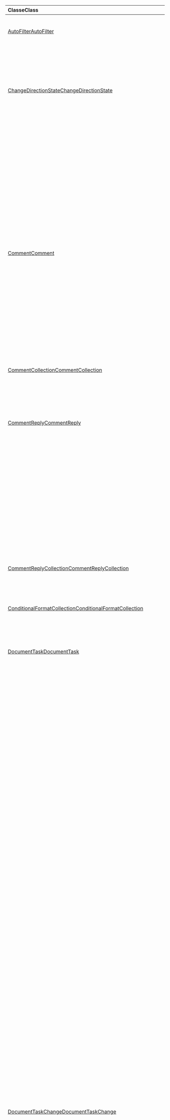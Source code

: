 | <span data-ttu-id="43236-101">Classe</span><span class="sxs-lookup"><span data-stu-id="43236-101">Class</span></span> | <span data-ttu-id="43236-102">Campos</span><span class="sxs-lookup"><span data-stu-id="43236-102">Fields</span></span> | <span data-ttu-id="43236-103">Descrição</span><span class="sxs-lookup"><span data-stu-id="43236-103">Description</span></span> |
|:---|:---|:---|
|[<span data-ttu-id="43236-104">AutoFilter</span><span class="sxs-lookup"><span data-stu-id="43236-104">AutoFilter</span></span>](/javascript/api/excel/excel.autofilter)|[<span data-ttu-id="43236-105">clearColumnCriteria(columnIndex: number)</span><span class="sxs-lookup"><span data-stu-id="43236-105">clearColumnCriteria(columnIndex: number)</span></span>](/javascript/api/excel/excel.autofilter#clearcolumncriteria-columnindex-)|<span data-ttu-id="43236-106">Limpa os critérios de filtro do AutoFiltro.</span><span class="sxs-lookup"><span data-stu-id="43236-106">Clears the filter criteria of the AutoFilter.</span></span>|
|[<span data-ttu-id="43236-107">ChangeDirectionState</span><span class="sxs-lookup"><span data-stu-id="43236-107">ChangeDirectionState</span></span>](/javascript/api/excel/excel.changedirectionstate)|[<span data-ttu-id="43236-108">deleteShiftDirection</span><span class="sxs-lookup"><span data-stu-id="43236-108">deleteShiftDirection</span></span>](/javascript/api/excel/excel.changedirectionstate#deleteshiftdirection)|<span data-ttu-id="43236-109">Representa a direção (como para cima ou para a esquerda) que as células restantes serão deslocadas quando uma célula ou células são excluídas.</span><span class="sxs-lookup"><span data-stu-id="43236-109">Represents the direction (such as up or to the left) that the remaining cells will shift when a cell or cells are deleted.</span></span>|
||[<span data-ttu-id="43236-110">insertShiftDirection</span><span class="sxs-lookup"><span data-stu-id="43236-110">insertShiftDirection</span></span>](/javascript/api/excel/excel.changedirectionstate#insertshiftdirection)|<span data-ttu-id="43236-111">Representa a direção (como para baixo ou para a direita) que as células existentes mudarão quando uma nova célula ou células são inseridas.</span><span class="sxs-lookup"><span data-stu-id="43236-111">Represents the direction (such as down or to the right) that the existing cells will shift when a new cell or cells are inserted.</span></span>|
|[<span data-ttu-id="43236-112">Comment</span><span class="sxs-lookup"><span data-stu-id="43236-112">Comment</span></span>](/javascript/api/excel/excel.comment)|[<span data-ttu-id="43236-113">assignTask(assignee: Identity)</span><span class="sxs-lookup"><span data-stu-id="43236-113">assignTask(assignee: Identity)</span></span>](/javascript/api/excel/excel.comment#assigntask-assignee-)|<span data-ttu-id="43236-114">Atribui a tarefa anexada ao comentário ao usuário dado como um destinatário.</span><span class="sxs-lookup"><span data-stu-id="43236-114">Assigns the task attached to the comment to the given user as an assignee.</span></span>|
||[<span data-ttu-id="43236-115">getTask()</span><span class="sxs-lookup"><span data-stu-id="43236-115">getTask()</span></span>](/javascript/api/excel/excel.comment#gettask--)|<span data-ttu-id="43236-116">Obtém a tarefa associada a este comentário.</span><span class="sxs-lookup"><span data-stu-id="43236-116">Gets the task associated with this comment.</span></span>|
||[<span data-ttu-id="43236-117">getTaskOrNullObject()</span><span class="sxs-lookup"><span data-stu-id="43236-117">getTaskOrNullObject()</span></span>](/javascript/api/excel/excel.comment#gettaskornullobject--)|<span data-ttu-id="43236-118">Obtém a tarefa associada a este comentário.</span><span class="sxs-lookup"><span data-stu-id="43236-118">Gets the task associated with this comment.</span></span>|
|[<span data-ttu-id="43236-119">CommentCollection</span><span class="sxs-lookup"><span data-stu-id="43236-119">CommentCollection</span></span>](/javascript/api/excel/excel.commentcollection)|[<span data-ttu-id="43236-120">getItemOrNullObject(commentId: string)</span><span class="sxs-lookup"><span data-stu-id="43236-120">getItemOrNullObject(commentId: string)</span></span>](/javascript/api/excel/excel.commentcollection#getitemornullobject-commentid-)|<span data-ttu-id="43236-121">Obtém um comentário da coleção com base em seu ID.</span><span class="sxs-lookup"><span data-stu-id="43236-121">Gets a comment from the collection based on its ID.</span></span>|
|[<span data-ttu-id="43236-122">CommentReply</span><span class="sxs-lookup"><span data-stu-id="43236-122">CommentReply</span></span>](/javascript/api/excel/excel.commentreply)|[<span data-ttu-id="43236-123">assignTask(assignee: Identity)</span><span class="sxs-lookup"><span data-stu-id="43236-123">assignTask(assignee: Identity)</span></span>](/javascript/api/excel/excel.commentreply#assigntask-assignee-)|<span data-ttu-id="43236-124">Atribui a tarefa anexada ao comentário ao usuário determinado como o único destinatário.</span><span class="sxs-lookup"><span data-stu-id="43236-124">Assigns the task attached to the comment to the given user as the sole assignee.</span></span>|
||[<span data-ttu-id="43236-125">getTask()</span><span class="sxs-lookup"><span data-stu-id="43236-125">getTask()</span></span>](/javascript/api/excel/excel.commentreply#gettask--)|<span data-ttu-id="43236-126">Obtém a tarefa associada ao thread desta resposta de comentário.</span><span class="sxs-lookup"><span data-stu-id="43236-126">Gets the task associated with this comment reply's thread.</span></span>|
||[<span data-ttu-id="43236-127">getTaskOrNullObject()</span><span class="sxs-lookup"><span data-stu-id="43236-127">getTaskOrNullObject()</span></span>](/javascript/api/excel/excel.commentreply#gettaskornullobject--)|<span data-ttu-id="43236-128">Obtém a tarefa associada ao thread desta resposta de comentário.</span><span class="sxs-lookup"><span data-stu-id="43236-128">Gets the task associated with this comment reply's thread.</span></span>|
|[<span data-ttu-id="43236-129">CommentReplyCollection</span><span class="sxs-lookup"><span data-stu-id="43236-129">CommentReplyCollection</span></span>](/javascript/api/excel/excel.commentreplycollection)|[<span data-ttu-id="43236-130">getItemOrNullObject(commentReplyId: string)</span><span class="sxs-lookup"><span data-stu-id="43236-130">getItemOrNullObject(commentReplyId: string)</span></span>](/javascript/api/excel/excel.commentreplycollection#getitemornullobject-commentreplyid-)|<span data-ttu-id="43236-131">Retorna uma resposta de comentário identificada pela respectiva ID.</span><span class="sxs-lookup"><span data-stu-id="43236-131">Returns a comment reply identified by its ID.</span></span>|
|[<span data-ttu-id="43236-132">ConditionalFormatCollection</span><span class="sxs-lookup"><span data-stu-id="43236-132">ConditionalFormatCollection</span></span>](/javascript/api/excel/excel.conditionalformatcollection)|[<span data-ttu-id="43236-133">getItemOrNullObject(id: string)</span><span class="sxs-lookup"><span data-stu-id="43236-133">getItemOrNullObject(id: string)</span></span>](/javascript/api/excel/excel.conditionalformatcollection#getitemornullobject-id-)|<span data-ttu-id="43236-134">Retorna um formato condicional identificado por sua ID.</span><span class="sxs-lookup"><span data-stu-id="43236-134">Returns a conditional format identified by its ID.</span></span>|
|[<span data-ttu-id="43236-135">DocumentTask</span><span class="sxs-lookup"><span data-stu-id="43236-135">DocumentTask</span></span>](/javascript/api/excel/excel.documenttask)|[<span data-ttu-id="43236-136">percentComplete</span><span class="sxs-lookup"><span data-stu-id="43236-136">percentComplete</span></span>](/javascript/api/excel/excel.documenttask#percentcomplete)|<span data-ttu-id="43236-137">Especifica a porcentagem de conclusão da tarefa.</span><span class="sxs-lookup"><span data-stu-id="43236-137">Specifies the completion percentage of the task.</span></span>|
||[<span data-ttu-id="43236-138">priority</span><span class="sxs-lookup"><span data-stu-id="43236-138">priority</span></span>](/javascript/api/excel/excel.documenttask#priority)|<span data-ttu-id="43236-139">Especifica a prioridade da tarefa.</span><span class="sxs-lookup"><span data-stu-id="43236-139">Specifies the priority of the task.</span></span>|
||[<span data-ttu-id="43236-140">assignees</span><span class="sxs-lookup"><span data-stu-id="43236-140">assignees</span></span>](/javascript/api/excel/excel.documenttask#assignees)|<span data-ttu-id="43236-141">Retorna uma coleção de atribuídos da tarefa.</span><span class="sxs-lookup"><span data-stu-id="43236-141">Returns a collection of assignees of the task.</span></span>|
||[<span data-ttu-id="43236-142">changes</span><span class="sxs-lookup"><span data-stu-id="43236-142">changes</span></span>](/javascript/api/excel/excel.documenttask#changes)|<span data-ttu-id="43236-143">Obtém os registros de alteração da tarefa.</span><span class="sxs-lookup"><span data-stu-id="43236-143">Gets the change records of the task.</span></span>|
||[<span data-ttu-id="43236-144">comment</span><span class="sxs-lookup"><span data-stu-id="43236-144">comment</span></span>](/javascript/api/excel/excel.documenttask#comment)|<span data-ttu-id="43236-145">Obtém o comentário associado à tarefa.</span><span class="sxs-lookup"><span data-stu-id="43236-145">Gets the comment associated with the task.</span></span>|
||[<span data-ttu-id="43236-146">completedBy</span><span class="sxs-lookup"><span data-stu-id="43236-146">completedBy</span></span>](/javascript/api/excel/excel.documenttask#completedby)|<span data-ttu-id="43236-147">Obtém o usuário mais recente para ter concluído a tarefa.</span><span class="sxs-lookup"><span data-stu-id="43236-147">Gets the most recent user to have completed the task.</span></span>|
||[<span data-ttu-id="43236-148">completedDateTime</span><span class="sxs-lookup"><span data-stu-id="43236-148">completedDateTime</span></span>](/javascript/api/excel/excel.documenttask#completeddatetime)|<span data-ttu-id="43236-149">Obtém a data e a hora em que a tarefa foi concluída.</span><span class="sxs-lookup"><span data-stu-id="43236-149">Gets the date and time that the task was completed.</span></span>|
||[<span data-ttu-id="43236-150">createdBy</span><span class="sxs-lookup"><span data-stu-id="43236-150">createdBy</span></span>](/javascript/api/excel/excel.documenttask#createdby)|<span data-ttu-id="43236-151">Obtém o usuário que criou a tarefa.</span><span class="sxs-lookup"><span data-stu-id="43236-151">Gets the user who created the task.</span></span>|
||[<span data-ttu-id="43236-152">createdDateTime</span><span class="sxs-lookup"><span data-stu-id="43236-152">createdDateTime</span></span>](/javascript/api/excel/excel.documenttask#createddatetime)|<span data-ttu-id="43236-153">Obtém a data e a hora em que a tarefa foi criada.</span><span class="sxs-lookup"><span data-stu-id="43236-153">Gets the date and time that the task was created.</span></span>|
||[<span data-ttu-id="43236-154">id</span><span class="sxs-lookup"><span data-stu-id="43236-154">id</span></span>](/javascript/api/excel/excel.documenttask#id)|<span data-ttu-id="43236-155">Obtém a ID da tarefa.</span><span class="sxs-lookup"><span data-stu-id="43236-155">Gets the ID of the task.</span></span>|
||[<span data-ttu-id="43236-156">setStartAndDueDateTime(startDateTime: Date, dueDateTime: Date)</span><span class="sxs-lookup"><span data-stu-id="43236-156">setStartAndDueDateTime(startDateTime: Date, dueDateTime: Date)</span></span>](/javascript/api/excel/excel.documenttask#setstartandduedatetime-startdatetime--duedatetime-)|<span data-ttu-id="43236-157">Altera o início e as datas de vencimento da tarefa.</span><span class="sxs-lookup"><span data-stu-id="43236-157">Changes the start and the due dates of the task.</span></span>|
||[<span data-ttu-id="43236-158">startAndDueDateTime</span><span class="sxs-lookup"><span data-stu-id="43236-158">startAndDueDateTime</span></span>](/javascript/api/excel/excel.documenttask#startandduedatetime)|<span data-ttu-id="43236-159">Obtém ou define a data e a hora em que a tarefa deve começar e deve ser final.</span><span class="sxs-lookup"><span data-stu-id="43236-159">Gets or sets the date and time the task should start and is due.</span></span>|
||[<span data-ttu-id="43236-160">title</span><span class="sxs-lookup"><span data-stu-id="43236-160">title</span></span>](/javascript/api/excel/excel.documenttask#title)|<span data-ttu-id="43236-161">Especifica o título da tarefa.</span><span class="sxs-lookup"><span data-stu-id="43236-161">Specifies title of the task.</span></span>|
|[<span data-ttu-id="43236-162">DocumentTaskChange</span><span class="sxs-lookup"><span data-stu-id="43236-162">DocumentTaskChange</span></span>](/javascript/api/excel/excel.documenttaskchange)|[<span data-ttu-id="43236-163">assignee</span><span class="sxs-lookup"><span data-stu-id="43236-163">assignee</span></span>](/javascript/api/excel/excel.documenttaskchange#assignee)|<span data-ttu-id="43236-164">Representa o usuário atribuído à tarefa para um tipo de registro de alteração ou o usuário não atribuído da tarefa para um tipo `assign` `unassign` de registro de alteração.</span><span class="sxs-lookup"><span data-stu-id="43236-164">Represents the user assigned to the task for an `assign` change record type, or the user unassigned from the task for an `unassign` change record type.</span></span>|
||[<span data-ttu-id="43236-165">changedBy</span><span class="sxs-lookup"><span data-stu-id="43236-165">changedBy</span></span>](/javascript/api/excel/excel.documenttaskchange#changedby)|<span data-ttu-id="43236-166">Representa o usuário que criou ou alterou a tarefa.</span><span class="sxs-lookup"><span data-stu-id="43236-166">Represents the user who created or changed the task.</span></span>|
||[<span data-ttu-id="43236-167">commentId</span><span class="sxs-lookup"><span data-stu-id="43236-167">commentId</span></span>](/javascript/api/excel/excel.documenttaskchange#commentid)|<span data-ttu-id="43236-168">Representa a ID do `Comment` ou ao qual a alteração da tarefa está `CommentReply` ancorada.</span><span class="sxs-lookup"><span data-stu-id="43236-168">Represents the ID of the `Comment` or `CommentReply` to which the task change is anchored.</span></span>|
||[<span data-ttu-id="43236-169">createdDateTime</span><span class="sxs-lookup"><span data-stu-id="43236-169">createdDateTime</span></span>](/javascript/api/excel/excel.documenttaskchange#createddatetime)|<span data-ttu-id="43236-170">Representa a data e a hora de criação do registro de alteração de tarefa.</span><span class="sxs-lookup"><span data-stu-id="43236-170">Represents the creation date and time of the task change record.</span></span>|
||[<span data-ttu-id="43236-171">dueDateTime</span><span class="sxs-lookup"><span data-stu-id="43236-171">dueDateTime</span></span>](/javascript/api/excel/excel.documenttaskchange#duedatetime)|<span data-ttu-id="43236-172">Representa a data e a hora de vencimento da tarefa, no fuso horário UTC.</span><span class="sxs-lookup"><span data-stu-id="43236-172">Represents the task's due date and time, in UTC time zone.</span></span>|
||[<span data-ttu-id="43236-173">id</span><span class="sxs-lookup"><span data-stu-id="43236-173">id</span></span>](/javascript/api/excel/excel.documenttaskchange#id)|<span data-ttu-id="43236-174">ID do registro de alteração de tarefa.</span><span class="sxs-lookup"><span data-stu-id="43236-174">ID for the task change record.</span></span>|
||[<span data-ttu-id="43236-175">percentComplete</span><span class="sxs-lookup"><span data-stu-id="43236-175">percentComplete</span></span>](/javascript/api/excel/excel.documenttaskchange#percentcomplete)|<span data-ttu-id="43236-176">Representa a porcentagem de conclusão da tarefa.</span><span class="sxs-lookup"><span data-stu-id="43236-176">Represents the task's completion percentage.</span></span>|
||[<span data-ttu-id="43236-177">priority</span><span class="sxs-lookup"><span data-stu-id="43236-177">priority</span></span>](/javascript/api/excel/excel.documenttaskchange#priority)|<span data-ttu-id="43236-178">Representa a prioridade da tarefa.</span><span class="sxs-lookup"><span data-stu-id="43236-178">Represents the task's priority.</span></span>|
||[<span data-ttu-id="43236-179">startDateTime</span><span class="sxs-lookup"><span data-stu-id="43236-179">startDateTime</span></span>](/javascript/api/excel/excel.documenttaskchange#startdatetime)|<span data-ttu-id="43236-180">Representa a data e a hora de início da tarefa, no fuso horário UTC.</span><span class="sxs-lookup"><span data-stu-id="43236-180">Represents the task's start date and time, in UTC time zone.</span></span>|
||[<span data-ttu-id="43236-181">title</span><span class="sxs-lookup"><span data-stu-id="43236-181">title</span></span>](/javascript/api/excel/excel.documenttaskchange#title)|<span data-ttu-id="43236-182">Representa o título da tarefa.</span><span class="sxs-lookup"><span data-stu-id="43236-182">Represents the task's title.</span></span>|
||[<span data-ttu-id="43236-183">type</span><span class="sxs-lookup"><span data-stu-id="43236-183">type</span></span>](/javascript/api/excel/excel.documenttaskchange#type)|<span data-ttu-id="43236-184">Representa o tipo de ação do registro de alteração de tarefa.</span><span class="sxs-lookup"><span data-stu-id="43236-184">Represents the action type of the task change record.</span></span>|
||[<span data-ttu-id="43236-185">undoHistoryId</span><span class="sxs-lookup"><span data-stu-id="43236-185">undoHistoryId</span></span>](/javascript/api/excel/excel.documenttaskchange#undohistoryid)|<span data-ttu-id="43236-186">Representa a `DocumentTaskChange.id` propriedade que foi desfeita para o tipo `undo` de registro de alteração.</span><span class="sxs-lookup"><span data-stu-id="43236-186">Represents the `DocumentTaskChange.id` property that was undone for the `undo` change record type.</span></span>|
|[<span data-ttu-id="43236-187">DocumentTaskChangeCollection</span><span class="sxs-lookup"><span data-stu-id="43236-187">DocumentTaskChangeCollection</span></span>](/javascript/api/excel/excel.documenttaskchangecollection)|[<span data-ttu-id="43236-188">getCount()</span><span class="sxs-lookup"><span data-stu-id="43236-188">getCount()</span></span>](/javascript/api/excel/excel.documenttaskchangecollection#getcount--)|<span data-ttu-id="43236-189">Obtém o número de registros de alteração na coleção da tarefa.</span><span class="sxs-lookup"><span data-stu-id="43236-189">Gets the number of change records in the collection for the task.</span></span>|
||[<span data-ttu-id="43236-190">getItemAt(index: number)</span><span class="sxs-lookup"><span data-stu-id="43236-190">getItemAt(index: number)</span></span>](/javascript/api/excel/excel.documenttaskchangecollection#getitemat-index-)|<span data-ttu-id="43236-191">Obtém um registro de alteração de tarefa usando seu índice na coleção.</span><span class="sxs-lookup"><span data-stu-id="43236-191">Gets a task change record by using its index in the collection.</span></span>|
||[<span data-ttu-id="43236-192">items</span><span class="sxs-lookup"><span data-stu-id="43236-192">items</span></span>](/javascript/api/excel/excel.documenttaskchangecollection#items)|<span data-ttu-id="43236-193">Obtém os itens filhos carregados nesta coleção.</span><span class="sxs-lookup"><span data-stu-id="43236-193">Gets the loaded child items in this collection.</span></span>|
|[<span data-ttu-id="43236-194">DocumentTaskCollection</span><span class="sxs-lookup"><span data-stu-id="43236-194">DocumentTaskCollection</span></span>](/javascript/api/excel/excel.documenttaskcollection)|[<span data-ttu-id="43236-195">getCount()</span><span class="sxs-lookup"><span data-stu-id="43236-195">getCount()</span></span>](/javascript/api/excel/excel.documenttaskcollection#getcount--)|<span data-ttu-id="43236-196">Obtém o número de tarefas na coleção.</span><span class="sxs-lookup"><span data-stu-id="43236-196">Gets the number of tasks in the collection.</span></span>|
||[<span data-ttu-id="43236-197">getItem(key: string)</span><span class="sxs-lookup"><span data-stu-id="43236-197">getItem(key: string)</span></span>](/javascript/api/excel/excel.documenttaskcollection#getitem-key-)|<span data-ttu-id="43236-198">Obtém uma tarefa usando sua ID.</span><span class="sxs-lookup"><span data-stu-id="43236-198">Gets a task using its ID.</span></span>|
||[<span data-ttu-id="43236-199">getItemAt(index: number)</span><span class="sxs-lookup"><span data-stu-id="43236-199">getItemAt(index: number)</span></span>](/javascript/api/excel/excel.documenttaskcollection#getitemat-index-)|<span data-ttu-id="43236-200">Obtém uma tarefa pelo índice na coleção.</span><span class="sxs-lookup"><span data-stu-id="43236-200">Gets a task by its index in the collection.</span></span>|
||[<span data-ttu-id="43236-201">getItemOrNullObject(key: string)</span><span class="sxs-lookup"><span data-stu-id="43236-201">getItemOrNullObject(key: string)</span></span>](/javascript/api/excel/excel.documenttaskcollection#getitemornullobject-key-)|<span data-ttu-id="43236-202">Obtém uma tarefa usando sua ID.</span><span class="sxs-lookup"><span data-stu-id="43236-202">Gets a task using its ID.</span></span>|
||[<span data-ttu-id="43236-203">items</span><span class="sxs-lookup"><span data-stu-id="43236-203">items</span></span>](/javascript/api/excel/excel.documenttaskcollection#items)|<span data-ttu-id="43236-204">Obtém os itens filhos carregados nesta coleção.</span><span class="sxs-lookup"><span data-stu-id="43236-204">Gets the loaded child items in this collection.</span></span>|
|[<span data-ttu-id="43236-205">DocumentTaskSchedule</span><span class="sxs-lookup"><span data-stu-id="43236-205">DocumentTaskSchedule</span></span>](/javascript/api/excel/excel.documenttaskschedule)|[<span data-ttu-id="43236-206">dueDateTime</span><span class="sxs-lookup"><span data-stu-id="43236-206">dueDateTime</span></span>](/javascript/api/excel/excel.documenttaskschedule#duedatetime)|<span data-ttu-id="43236-207">Obtém a data e a hora de vencimento da tarefa.</span><span class="sxs-lookup"><span data-stu-id="43236-207">Gets the date and time that the task is due.</span></span>|
||[<span data-ttu-id="43236-208">startDateTime</span><span class="sxs-lookup"><span data-stu-id="43236-208">startDateTime</span></span>](/javascript/api/excel/excel.documenttaskschedule#startdatetime)|<span data-ttu-id="43236-209">Obtém a data e a hora em que a tarefa deve começar.</span><span class="sxs-lookup"><span data-stu-id="43236-209">Gets the date and time that the task should start.</span></span>|
|[<span data-ttu-id="43236-210">GroupShapeCollection</span><span class="sxs-lookup"><span data-stu-id="43236-210">GroupShapeCollection</span></span>](/javascript/api/excel/excel.groupshapecollection)|[<span data-ttu-id="43236-211">getItemOrNullObject(key: string)</span><span class="sxs-lookup"><span data-stu-id="43236-211">getItemOrNullObject(key: string)</span></span>](/javascript/api/excel/excel.groupshapecollection#getitemornullobject-key-)|<span data-ttu-id="43236-212">Obtém uma forma usando seu nome ou ID.</span><span class="sxs-lookup"><span data-stu-id="43236-212">Gets a shape using its name or ID.</span></span>|
|[<span data-ttu-id="43236-213">Identidade</span><span class="sxs-lookup"><span data-stu-id="43236-213">Identity</span></span>](/javascript/api/excel/excel.identity)|[<span data-ttu-id="43236-214">displayName</span><span class="sxs-lookup"><span data-stu-id="43236-214">displayName</span></span>](/javascript/api/excel/excel.identity#displayname)|<span data-ttu-id="43236-215">Representa o nome para exibição do usuário.</span><span class="sxs-lookup"><span data-stu-id="43236-215">Represents the user's display name.</span></span>|
||[<span data-ttu-id="43236-216">email</span><span class="sxs-lookup"><span data-stu-id="43236-216">email</span></span>](/javascript/api/excel/excel.identity#email)|<span data-ttu-id="43236-217">Representa o endereço de email do usuário.</span><span class="sxs-lookup"><span data-stu-id="43236-217">Represents the user's email address.</span></span>|
||[<span data-ttu-id="43236-218">id</span><span class="sxs-lookup"><span data-stu-id="43236-218">id</span></span>](/javascript/api/excel/excel.identity#id)|<span data-ttu-id="43236-219">Representa a ID exclusiva do usuário.</span><span class="sxs-lookup"><span data-stu-id="43236-219">Represents the user's unique ID.</span></span>|
|[<span data-ttu-id="43236-220">IdentityCollection</span><span class="sxs-lookup"><span data-stu-id="43236-220">IdentityCollection</span></span>](/javascript/api/excel/excel.identitycollection)|[<span data-ttu-id="43236-221">add(assignee: Identity)</span><span class="sxs-lookup"><span data-stu-id="43236-221">add(assignee: Identity)</span></span>](/javascript/api/excel/excel.identitycollection#add-assignee-)|<span data-ttu-id="43236-222">Adiciona uma identidade de usuário à coleção.</span><span class="sxs-lookup"><span data-stu-id="43236-222">Adds a user identity to the collection.</span></span>|
||[<span data-ttu-id="43236-223">clear()</span><span class="sxs-lookup"><span data-stu-id="43236-223">clear()</span></span>](/javascript/api/excel/excel.identitycollection#clear--)|<span data-ttu-id="43236-224">Remove todas as identidades de usuário da coleção.</span><span class="sxs-lookup"><span data-stu-id="43236-224">Removes all user identities from the collection.</span></span>|
||[<span data-ttu-id="43236-225">getCount()</span><span class="sxs-lookup"><span data-stu-id="43236-225">getCount()</span></span>](/javascript/api/excel/excel.identitycollection#getcount--)|<span data-ttu-id="43236-226">Obtém o número de itens na coleção.</span><span class="sxs-lookup"><span data-stu-id="43236-226">Gets the number of items in the collection.</span></span>|
||[<span data-ttu-id="43236-227">getItemAt(index: number)</span><span class="sxs-lookup"><span data-stu-id="43236-227">getItemAt(index: number)</span></span>](/javascript/api/excel/excel.identitycollection#getitemat-index-)|<span data-ttu-id="43236-228">Obtém uma identidade de usuário de documento usando seu índice na coleção.</span><span class="sxs-lookup"><span data-stu-id="43236-228">Gets a document user identity by using its index in the collection.</span></span>|
||[<span data-ttu-id="43236-229">items</span><span class="sxs-lookup"><span data-stu-id="43236-229">items</span></span>](/javascript/api/excel/excel.identitycollection#items)|<span data-ttu-id="43236-230">Obtém os itens filhos carregados nesta coleção.</span><span class="sxs-lookup"><span data-stu-id="43236-230">Gets the loaded child items in this collection.</span></span>|
||[<span data-ttu-id="43236-231">remove(assignee: Identity)</span><span class="sxs-lookup"><span data-stu-id="43236-231">remove(assignee: Identity)</span></span>](/javascript/api/excel/excel.identitycollection#remove-assignee-)|<span data-ttu-id="43236-232">Remove uma identidade de usuário da coleção.</span><span class="sxs-lookup"><span data-stu-id="43236-232">Removes a user identity from the collection.</span></span>|
|[<span data-ttu-id="43236-233">IdentityEntity</span><span class="sxs-lookup"><span data-stu-id="43236-233">IdentityEntity</span></span>](/javascript/api/excel/excel.identityentity)|[<span data-ttu-id="43236-234">displayName</span><span class="sxs-lookup"><span data-stu-id="43236-234">displayName</span></span>](/javascript/api/excel/excel.identityentity#displayname)|<span data-ttu-id="43236-235">Representa o nome para exibição do usuário.</span><span class="sxs-lookup"><span data-stu-id="43236-235">Represents the user's display name.</span></span>|
||[<span data-ttu-id="43236-236">email</span><span class="sxs-lookup"><span data-stu-id="43236-236">email</span></span>](/javascript/api/excel/excel.identityentity#email)|<span data-ttu-id="43236-237">Representa o endereço de email do usuário.</span><span class="sxs-lookup"><span data-stu-id="43236-237">Represents the user's email address.</span></span>|
||[<span data-ttu-id="43236-238">id</span><span class="sxs-lookup"><span data-stu-id="43236-238">id</span></span>](/javascript/api/excel/excel.identityentity#id)|<span data-ttu-id="43236-239">Representa a ID exclusiva do usuário.</span><span class="sxs-lookup"><span data-stu-id="43236-239">Represents the user's unique ID.</span></span>|
|[<span data-ttu-id="43236-240">LinkedDataType</span><span class="sxs-lookup"><span data-stu-id="43236-240">LinkedDataType</span></span>](/javascript/api/excel/excel.linkeddatatype)|[<span data-ttu-id="43236-241">dataProvider</span><span class="sxs-lookup"><span data-stu-id="43236-241">dataProvider</span></span>](/javascript/api/excel/excel.linkeddatatype#dataprovider)|<span data-ttu-id="43236-242">O nome do provedor de dados do tipo de dados vinculado.</span><span class="sxs-lookup"><span data-stu-id="43236-242">The name of the data provider for the linked data type.</span></span>|
||[<span data-ttu-id="43236-243">lastRefreshed</span><span class="sxs-lookup"><span data-stu-id="43236-243">lastRefreshed</span></span>](/javascript/api/excel/excel.linkeddatatype#lastrefreshed)|<span data-ttu-id="43236-244">A data e a hora do fuso horário local desde que a lista de trabalho foi aberta quando o tipo de dados vinculado foi atualizado pela última vez.</span><span class="sxs-lookup"><span data-stu-id="43236-244">The local time-zone date and time since the workbook was opened when the linked data type was last refreshed.</span></span>|
||[<span data-ttu-id="43236-245">name</span><span class="sxs-lookup"><span data-stu-id="43236-245">name</span></span>](/javascript/api/excel/excel.linkeddatatype#name)|<span data-ttu-id="43236-246">O nome do tipo de dados vinculado.</span><span class="sxs-lookup"><span data-stu-id="43236-246">The name of the linked data type.</span></span>|
||[<span data-ttu-id="43236-247">periodicRefreshInterval</span><span class="sxs-lookup"><span data-stu-id="43236-247">periodicRefreshInterval</span></span>](/javascript/api/excel/excel.linkeddatatype#periodicrefreshinterval)|<span data-ttu-id="43236-248">A frequência, em segundos, na qual o tipo de dados vinculado é atualizado se `refreshMode` estiver definido como "Periódico".</span><span class="sxs-lookup"><span data-stu-id="43236-248">The frequency, in seconds, at which the linked data type is refreshed if `refreshMode` is set to "Periodic".</span></span>|
||[<span data-ttu-id="43236-249">refreshMode</span><span class="sxs-lookup"><span data-stu-id="43236-249">refreshMode</span></span>](/javascript/api/excel/excel.linkeddatatype#refreshmode)|<span data-ttu-id="43236-250">O mecanismo pelo qual os dados do tipo de dados vinculados são recuperados.</span><span class="sxs-lookup"><span data-stu-id="43236-250">The mechanism by which the data for the linked data type is retrieved.</span></span>|
||[<span data-ttu-id="43236-251">serviceId</span><span class="sxs-lookup"><span data-stu-id="43236-251">serviceId</span></span>](/javascript/api/excel/excel.linkeddatatype#serviceid)|<span data-ttu-id="43236-252">A ID exclusiva do tipo de dados vinculado.</span><span class="sxs-lookup"><span data-stu-id="43236-252">The unique ID of the linked data type.</span></span>|
||[<span data-ttu-id="43236-253">supportedRefreshModes</span><span class="sxs-lookup"><span data-stu-id="43236-253">supportedRefreshModes</span></span>](/javascript/api/excel/excel.linkeddatatype#supportedrefreshmodes)|<span data-ttu-id="43236-254">Retorna uma matriz com todos os modos de atualização suportados pelo tipo de dados vinculado.</span><span class="sxs-lookup"><span data-stu-id="43236-254">Returns an array with all the refresh modes supported by the linked data type.</span></span>|
||[<span data-ttu-id="43236-255">requestRefresh()</span><span class="sxs-lookup"><span data-stu-id="43236-255">requestRefresh()</span></span>](/javascript/api/excel/excel.linkeddatatype#requestrefresh--)|<span data-ttu-id="43236-256">Faz uma solicitação para atualizar o tipo de dados vinculado.</span><span class="sxs-lookup"><span data-stu-id="43236-256">Makes a request to refresh the linked data type.</span></span>|
||[<span data-ttu-id="43236-257">requestSetRefreshMode(refreshMode: Excel. LinkedDataTypeRefreshMode)</span><span class="sxs-lookup"><span data-stu-id="43236-257">requestSetRefreshMode(refreshMode: Excel.LinkedDataTypeRefreshMode)</span></span>](/javascript/api/excel/excel.linkeddatatype#requestsetrefreshmode-refreshmode-)|<span data-ttu-id="43236-258">Faz uma solicitação para alterar o modo de atualização para esse tipo de dados vinculado.</span><span class="sxs-lookup"><span data-stu-id="43236-258">Makes a request to change the refresh mode for this linked data type.</span></span>|
|[<span data-ttu-id="43236-259">LinkedDataTypeAddedEventArgs</span><span class="sxs-lookup"><span data-stu-id="43236-259">LinkedDataTypeAddedEventArgs</span></span>](/javascript/api/excel/excel.linkeddatatypeaddedeventargs)|[<span data-ttu-id="43236-260">serviceId</span><span class="sxs-lookup"><span data-stu-id="43236-260">serviceId</span></span>](/javascript/api/excel/excel.linkeddatatypeaddedeventargs#serviceid)|<span data-ttu-id="43236-261">A ID exclusiva do novo tipo de dados vinculado.</span><span class="sxs-lookup"><span data-stu-id="43236-261">The unique ID of the new linked data type.</span></span>|
||[<span data-ttu-id="43236-262">source</span><span class="sxs-lookup"><span data-stu-id="43236-262">source</span></span>](/javascript/api/excel/excel.linkeddatatypeaddedeventargs#source)|<span data-ttu-id="43236-263">Obtém a origem do evento.</span><span class="sxs-lookup"><span data-stu-id="43236-263">Gets the source of the event.</span></span>|
||[<span data-ttu-id="43236-264">tipo</span><span class="sxs-lookup"><span data-stu-id="43236-264">type</span></span>](/javascript/api/excel/excel.linkeddatatypeaddedeventargs#type)|<span data-ttu-id="43236-265">Obtém o tipo do evento.</span><span class="sxs-lookup"><span data-stu-id="43236-265">Gets the type of the event.</span></span>|
|[<span data-ttu-id="43236-266">LinkedDataTypeCollection</span><span class="sxs-lookup"><span data-stu-id="43236-266">LinkedDataTypeCollection</span></span>](/javascript/api/excel/excel.linkeddatatypecollection)|[<span data-ttu-id="43236-267">getCount()</span><span class="sxs-lookup"><span data-stu-id="43236-267">getCount()</span></span>](/javascript/api/excel/excel.linkeddatatypecollection#getcount--)|<span data-ttu-id="43236-268">Obtém o número de tipos de dados vinculados na coleção.</span><span class="sxs-lookup"><span data-stu-id="43236-268">Gets the number of linked data types in the collection.</span></span>|
||[<span data-ttu-id="43236-269">getItem(key: number)</span><span class="sxs-lookup"><span data-stu-id="43236-269">getItem(key: number)</span></span>](/javascript/api/excel/excel.linkeddatatypecollection#getitem-key-)|<span data-ttu-id="43236-270">Obtém um tipo de dados vinculado por ID de serviço.</span><span class="sxs-lookup"><span data-stu-id="43236-270">Gets a linked data type by service ID.</span></span>|
||[<span data-ttu-id="43236-271">getItemAt(index: number)</span><span class="sxs-lookup"><span data-stu-id="43236-271">getItemAt(index: number)</span></span>](/javascript/api/excel/excel.linkeddatatypecollection#getitemat-index-)|<span data-ttu-id="43236-272">Obtém um tipo de dados vinculado pelo índice na coleção.</span><span class="sxs-lookup"><span data-stu-id="43236-272">Gets a linked data type by its index in the collection.</span></span>|
||[<span data-ttu-id="43236-273">getItemOrNullObject(key: number)</span><span class="sxs-lookup"><span data-stu-id="43236-273">getItemOrNullObject(key: number)</span></span>](/javascript/api/excel/excel.linkeddatatypecollection#getitemornullobject-key-)|<span data-ttu-id="43236-274">Obtém um tipo de dados vinculado por ID.</span><span class="sxs-lookup"><span data-stu-id="43236-274">Gets a linked data type by ID.</span></span>|
||[<span data-ttu-id="43236-275">items</span><span class="sxs-lookup"><span data-stu-id="43236-275">items</span></span>](/javascript/api/excel/excel.linkeddatatypecollection#items)|<span data-ttu-id="43236-276">Obtém os itens filhos carregados nesta coleção.</span><span class="sxs-lookup"><span data-stu-id="43236-276">Gets the loaded child items in this collection.</span></span>|
||[<span data-ttu-id="43236-277">requestRefreshAll()</span><span class="sxs-lookup"><span data-stu-id="43236-277">requestRefreshAll()</span></span>](/javascript/api/excel/excel.linkeddatatypecollection#requestrefreshall--)|<span data-ttu-id="43236-278">Faz uma solicitação para atualizar todos os tipos de dados vinculados na coleção.</span><span class="sxs-lookup"><span data-stu-id="43236-278">Makes a request to refresh all the linked data types in the collection.</span></span>|
|[<span data-ttu-id="43236-279">LinkedWorkbook</span><span class="sxs-lookup"><span data-stu-id="43236-279">LinkedWorkbook</span></span>](/javascript/api/excel/excel.linkedworkbook)|[<span data-ttu-id="43236-280">breakLinks()</span><span class="sxs-lookup"><span data-stu-id="43236-280">breakLinks()</span></span>](/javascript/api/excel/excel.linkedworkbook#breaklinks--)|<span data-ttu-id="43236-281">Faz uma solicitação para quebrar os links apontando para a lista de trabalho vinculada.</span><span class="sxs-lookup"><span data-stu-id="43236-281">Makes a request to break the links pointing to the linked workbook.</span></span>|
||[<span data-ttu-id="43236-282">id</span><span class="sxs-lookup"><span data-stu-id="43236-282">id</span></span>](/javascript/api/excel/excel.linkedworkbook#id)|<span data-ttu-id="43236-283">A URL original apontando para a lista de trabalho vinculada.</span><span class="sxs-lookup"><span data-stu-id="43236-283">The original URL pointing to the linked workbook.</span></span>|
||[<span data-ttu-id="43236-284">refresh()</span><span class="sxs-lookup"><span data-stu-id="43236-284">refresh()</span></span>](/javascript/api/excel/excel.linkedworkbook#refresh--)|<span data-ttu-id="43236-285">Faz uma solicitação para atualizar os dados recuperados da lista de trabalho vinculada.</span><span class="sxs-lookup"><span data-stu-id="43236-285">Makes a request to refresh the data retrieved from the linked workbook.</span></span>|
|[<span data-ttu-id="43236-286">LinkedWorkbookCollection</span><span class="sxs-lookup"><span data-stu-id="43236-286">LinkedWorkbookCollection</span></span>](/javascript/api/excel/excel.linkedworkbookcollection)|[<span data-ttu-id="43236-287">breakAllLinks()</span><span class="sxs-lookup"><span data-stu-id="43236-287">breakAllLinks()</span></span>](/javascript/api/excel/excel.linkedworkbookcollection#breakalllinks--)|<span data-ttu-id="43236-288">Quebra todos os links para as guias de trabalho vinculadas.</span><span class="sxs-lookup"><span data-stu-id="43236-288">Breaks all the links to the linked workbooks.</span></span>|
||[<span data-ttu-id="43236-289">getItem(key: string)</span><span class="sxs-lookup"><span data-stu-id="43236-289">getItem(key: string)</span></span>](/javascript/api/excel/excel.linkedworkbookcollection#getitem-key-)|<span data-ttu-id="43236-290">Obtém informações sobre uma lista de trabalho vinculada por sua URL.</span><span class="sxs-lookup"><span data-stu-id="43236-290">Gets information about a linked workbook by its URL.</span></span>|
||[<span data-ttu-id="43236-291">getItemOrNullObject(key: string)</span><span class="sxs-lookup"><span data-stu-id="43236-291">getItemOrNullObject(key: string)</span></span>](/javascript/api/excel/excel.linkedworkbookcollection#getitemornullobject-key-)|<span data-ttu-id="43236-292">Obtém informações sobre uma lista de trabalho vinculada por sua URL.</span><span class="sxs-lookup"><span data-stu-id="43236-292">Gets information about a linked workbook by its URL.</span></span>|
||[<span data-ttu-id="43236-293">items</span><span class="sxs-lookup"><span data-stu-id="43236-293">items</span></span>](/javascript/api/excel/excel.linkedworkbookcollection#items)|<span data-ttu-id="43236-294">Obtém os itens filhos carregados nesta coleção.</span><span class="sxs-lookup"><span data-stu-id="43236-294">Gets the loaded child items in this collection.</span></span>|
||[<span data-ttu-id="43236-295">refreshAll()</span><span class="sxs-lookup"><span data-stu-id="43236-295">refreshAll()</span></span>](/javascript/api/excel/excel.linkedworkbookcollection#refreshall--)|<span data-ttu-id="43236-296">Faz uma solicitação para atualizar todos os links da workbook.</span><span class="sxs-lookup"><span data-stu-id="43236-296">Makes a request to refresh all the workbook links.</span></span>|
||[<span data-ttu-id="43236-297">workbookLinksRefreshMode</span><span class="sxs-lookup"><span data-stu-id="43236-297">workbookLinksRefreshMode</span></span>](/javascript/api/excel/excel.linkedworkbookcollection#workbooklinksrefreshmode)|<span data-ttu-id="43236-298">Representa o modo de atualização dos links da agenda de trabalho.</span><span class="sxs-lookup"><span data-stu-id="43236-298">Represents the update mode of the workbook links.</span></span>|
|[<span data-ttu-id="43236-299">NamedSheetViewCollection</span><span class="sxs-lookup"><span data-stu-id="43236-299">NamedSheetViewCollection</span></span>](/javascript/api/excel/excel.namedsheetviewcollection)|[<span data-ttu-id="43236-300">getItemOrNullObject(key: string)</span><span class="sxs-lookup"><span data-stu-id="43236-300">getItemOrNullObject(key: string)</span></span>](/javascript/api/excel/excel.namedsheetviewcollection#getitemornullobject-key-)|<span data-ttu-id="43236-301">Obtém uma exibição de planilha usando seu nome.</span><span class="sxs-lookup"><span data-stu-id="43236-301">Gets a sheet view using its name.</span></span>|
|[<span data-ttu-id="43236-302">PivotLayout</span><span class="sxs-lookup"><span data-stu-id="43236-302">PivotLayout</span></span>](/javascript/api/excel/excel.pivotlayout)|[<span data-ttu-id="43236-303">getCell(dataHierarchy: DataPivotHierarchy \| string, rowItems: Array<PivotItem \| string>, columnItems: Array<PivotItem \| string>)</span><span class="sxs-lookup"><span data-stu-id="43236-303">getCell(dataHierarchy: DataPivotHierarchy \| string, rowItems: Array<PivotItem \| string>, columnItems: Array<PivotItem \| string>)</span></span>](/javascript/api/excel/excel.pivotlayout#getcell-datahierarchy--rowitems--columnitems-)|<span data-ttu-id="43236-304">Obtém uma célula exclusiva na tabela dinâmica com base em uma hierarquia de dados, bem como os itens de linha e coluna de suas respectivas hierarquias.</span><span class="sxs-lookup"><span data-stu-id="43236-304">Gets a unique cell in the PivotTable based on a data hierarchy and the row and column items of their respective hierarchies.</span></span>|
||[<span data-ttu-id="43236-305">pivotStyle</span><span class="sxs-lookup"><span data-stu-id="43236-305">pivotStyle</span></span>](/javascript/api/excel/excel.pivotlayout#pivotstyle)|<span data-ttu-id="43236-306">O estilo aplicado à Tabela Dinâmica.</span><span class="sxs-lookup"><span data-stu-id="43236-306">The style applied to the PivotTable.</span></span>|
||[<span data-ttu-id="43236-307">setStyle(style: string \| PivotTableStyle \| BuiltInPivotTableStyle)</span><span class="sxs-lookup"><span data-stu-id="43236-307">setStyle(style: string \| PivotTableStyle \| BuiltInPivotTableStyle)</span></span>](/javascript/api/excel/excel.pivotlayout#setstyle-style-)|<span data-ttu-id="43236-308">Define o estilo aplicado à Tabela Dinâmica.</span><span class="sxs-lookup"><span data-stu-id="43236-308">Sets the style applied to the PivotTable.</span></span>|
|[<span data-ttu-id="43236-309">PivotTableScopedCollection</span><span class="sxs-lookup"><span data-stu-id="43236-309">PivotTableScopedCollection</span></span>](/javascript/api/excel/excel.pivottablescopedcollection)|[<span data-ttu-id="43236-310">getFirstOrNullObject()</span><span class="sxs-lookup"><span data-stu-id="43236-310">getFirstOrNullObject()</span></span>](/javascript/api/excel/excel.pivottablescopedcollection#getfirstornullobject--)|<span data-ttu-id="43236-311">Obtém a primeira Tabela Dinâmica da coleção.</span><span class="sxs-lookup"><span data-stu-id="43236-311">Gets the first PivotTable in the collection.</span></span>|
|[<span data-ttu-id="43236-312">Range</span><span class="sxs-lookup"><span data-stu-id="43236-312">Range</span></span>](/javascript/api/excel/excel.range)|[<span data-ttu-id="43236-313">getDependents()</span><span class="sxs-lookup"><span data-stu-id="43236-313">getDependents()</span></span>](/javascript/api/excel/excel.range#getdependents--)|<span data-ttu-id="43236-314">Retorna um objeto que representa o intervalo que contém todos os dependentes de uma célula na mesma planilha ou `WorkbookRangeAreas` em várias planilhas.</span><span class="sxs-lookup"><span data-stu-id="43236-314">Returns a `WorkbookRangeAreas` object that represents the range containing all the dependents of a cell in the same worksheet or in multiple worksheets.</span></span>|
||[<span data-ttu-id="43236-315">getPrecedents()</span><span class="sxs-lookup"><span data-stu-id="43236-315">getPrecedents()</span></span>](/javascript/api/excel/excel.range#getprecedents--)|<span data-ttu-id="43236-316">Retorna um objeto que representa o intervalo que contém todos os precedentes de uma célula na mesma planilha ou `WorkbookRangeAreas` em várias planilhas.</span><span class="sxs-lookup"><span data-stu-id="43236-316">Returns a `WorkbookRangeAreas` object that represents the range containing all the precedents of a cell in the same worksheet or in multiple worksheets.</span></span>|
|[<span data-ttu-id="43236-317">RefreshModeChangedEventArgs</span><span class="sxs-lookup"><span data-stu-id="43236-317">RefreshModeChangedEventArgs</span></span>](/javascript/api/excel/excel.refreshmodechangedeventargs)|[<span data-ttu-id="43236-318">refreshMode</span><span class="sxs-lookup"><span data-stu-id="43236-318">refreshMode</span></span>](/javascript/api/excel/excel.refreshmodechangedeventargs#refreshmode)|<span data-ttu-id="43236-319">O modo de atualização do tipo de dados vinculado.</span><span class="sxs-lookup"><span data-stu-id="43236-319">The linked data type refresh mode.</span></span>|
||[<span data-ttu-id="43236-320">serviceId</span><span class="sxs-lookup"><span data-stu-id="43236-320">serviceId</span></span>](/javascript/api/excel/excel.refreshmodechangedeventargs#serviceid)|<span data-ttu-id="43236-321">A ID exclusiva do objeto cujo modo de atualização foi alterado.</span><span class="sxs-lookup"><span data-stu-id="43236-321">The unique ID of the object whose refresh mode was changed.</span></span>|
||[<span data-ttu-id="43236-322">source</span><span class="sxs-lookup"><span data-stu-id="43236-322">source</span></span>](/javascript/api/excel/excel.refreshmodechangedeventargs#source)|<span data-ttu-id="43236-323">Obtém a origem do evento.</span><span class="sxs-lookup"><span data-stu-id="43236-323">Gets the source of the event.</span></span>|
||[<span data-ttu-id="43236-324">tipo</span><span class="sxs-lookup"><span data-stu-id="43236-324">type</span></span>](/javascript/api/excel/excel.refreshmodechangedeventargs#type)|<span data-ttu-id="43236-325">Obtém o tipo do evento.</span><span class="sxs-lookup"><span data-stu-id="43236-325">Gets the type of the event.</span></span>|
|[<span data-ttu-id="43236-326">RefreshRequestCompletedEventArgs</span><span class="sxs-lookup"><span data-stu-id="43236-326">RefreshRequestCompletedEventArgs</span></span>](/javascript/api/excel/excel.refreshrequestcompletedeventargs)|[<span data-ttu-id="43236-327">atualizado</span><span class="sxs-lookup"><span data-stu-id="43236-327">refreshed</span></span>](/javascript/api/excel/excel.refreshrequestcompletedeventargs#refreshed)|<span data-ttu-id="43236-328">Indica se a solicitação de atualização foi bem-sucedida.</span><span class="sxs-lookup"><span data-stu-id="43236-328">Indicates if the request to refresh was successful.</span></span>|
||[<span data-ttu-id="43236-329">serviceId</span><span class="sxs-lookup"><span data-stu-id="43236-329">serviceId</span></span>](/javascript/api/excel/excel.refreshrequestcompletedeventargs#serviceid)|<span data-ttu-id="43236-330">A ID exclusiva do objeto cuja solicitação de atualização foi concluída.</span><span class="sxs-lookup"><span data-stu-id="43236-330">The unique ID of the object whose refresh request was completed.</span></span>|
||[<span data-ttu-id="43236-331">source</span><span class="sxs-lookup"><span data-stu-id="43236-331">source</span></span>](/javascript/api/excel/excel.refreshrequestcompletedeventargs#source)|<span data-ttu-id="43236-332">Obtém a origem do evento.</span><span class="sxs-lookup"><span data-stu-id="43236-332">Gets the source of the event.</span></span>|
||[<span data-ttu-id="43236-333">tipo</span><span class="sxs-lookup"><span data-stu-id="43236-333">type</span></span>](/javascript/api/excel/excel.refreshrequestcompletedeventargs#type)|<span data-ttu-id="43236-334">Obtém o tipo do evento.</span><span class="sxs-lookup"><span data-stu-id="43236-334">Gets the type of the event.</span></span>|
||[<span data-ttu-id="43236-335">avisos</span><span class="sxs-lookup"><span data-stu-id="43236-335">warnings</span></span>](/javascript/api/excel/excel.refreshrequestcompletedeventargs#warnings)|<span data-ttu-id="43236-336">Uma matriz que contém quaisquer avisos gerados a partir da solicitação de atualização.</span><span class="sxs-lookup"><span data-stu-id="43236-336">An array that contains any warnings generated from the refresh request.</span></span>|
|[<span data-ttu-id="43236-337">ShapeCollection</span><span class="sxs-lookup"><span data-stu-id="43236-337">ShapeCollection</span></span>](/javascript/api/excel/excel.shapecollection)|[<span data-ttu-id="43236-338">addSvg(xml: string)</span><span class="sxs-lookup"><span data-stu-id="43236-338">addSvg(xml: string)</span></span>](/javascript/api/excel/excel.shapecollection#addsvg-xml-)|<span data-ttu-id="43236-339">Cria um gráfico vetorial escalável (SVG) de uma cadeia de caracteres XML e a adiciona à planilha.</span><span class="sxs-lookup"><span data-stu-id="43236-339">Creates a scalable vector graphic (SVG) from an XML string and adds it to the worksheet.</span></span>|
||[<span data-ttu-id="43236-340">getItemOrNullObject(key: string)</span><span class="sxs-lookup"><span data-stu-id="43236-340">getItemOrNullObject(key: string)</span></span>](/javascript/api/excel/excel.shapecollection#getitemornullobject-key-)|<span data-ttu-id="43236-341">Obtém uma forma usando seu nome ou ID.</span><span class="sxs-lookup"><span data-stu-id="43236-341">Gets a shape using its name or ID.</span></span>|
|[<span data-ttu-id="43236-342">Segmentação de dados</span><span class="sxs-lookup"><span data-stu-id="43236-342">Slicer</span></span>](/javascript/api/excel/excel.slicer)|[<span data-ttu-id="43236-343">nameInFormula</span><span class="sxs-lookup"><span data-stu-id="43236-343">nameInFormula</span></span>](/javascript/api/excel/excel.slicer#nameinformula)|<span data-ttu-id="43236-344">Representa o nome da segmentação de dados usada na fórmula.</span><span class="sxs-lookup"><span data-stu-id="43236-344">Represents the slicer name used in the formula.</span></span>|
||[<span data-ttu-id="43236-345">slicerStyle</span><span class="sxs-lookup"><span data-stu-id="43236-345">slicerStyle</span></span>](/javascript/api/excel/excel.slicer#slicerstyle)|<span data-ttu-id="43236-346">O estilo aplicado à slicer.</span><span class="sxs-lookup"><span data-stu-id="43236-346">The style applied to the slicer.</span></span>|
||[<span data-ttu-id="43236-347">setStyle(style: string \| SlicerStyle \| BuiltInSlicerStyle)</span><span class="sxs-lookup"><span data-stu-id="43236-347">setStyle(style: string \| SlicerStyle \| BuiltInSlicerStyle)</span></span>](/javascript/api/excel/excel.slicer#setstyle-style-)|<span data-ttu-id="43236-348">Define o estilo aplicado à slicer.</span><span class="sxs-lookup"><span data-stu-id="43236-348">Sets the style applied to the slicer.</span></span>|
|[<span data-ttu-id="43236-349">StyleCollection</span><span class="sxs-lookup"><span data-stu-id="43236-349">StyleCollection</span></span>](/javascript/api/excel/excel.stylecollection)|[<span data-ttu-id="43236-350">getItemOrNullObject(name: string)</span><span class="sxs-lookup"><span data-stu-id="43236-350">getItemOrNullObject(name: string)</span></span>](/javascript/api/excel/excel.stylecollection#getitemornullobject-name-)|<span data-ttu-id="43236-351">Obtém um estilo por nome.</span><span class="sxs-lookup"><span data-stu-id="43236-351">Gets a style by name.</span></span>|
|[<span data-ttu-id="43236-352">Table</span><span class="sxs-lookup"><span data-stu-id="43236-352">Table</span></span>](/javascript/api/excel/excel.table)|[<span data-ttu-id="43236-353">clearStyle()</span><span class="sxs-lookup"><span data-stu-id="43236-353">clearStyle()</span></span>](/javascript/api/excel/excel.table#clearstyle--)|<span data-ttu-id="43236-354">Altera a tabela para usar o estilo de tabela padrão.</span><span class="sxs-lookup"><span data-stu-id="43236-354">Changes the table to use the default table style.</span></span>|
||[<span data-ttu-id="43236-355">onFiltered</span><span class="sxs-lookup"><span data-stu-id="43236-355">onFiltered</span></span>](/javascript/api/excel/excel.table#onfiltered)|<span data-ttu-id="43236-356">Ocorre quando um filtro é aplicado em uma tabela específica.</span><span class="sxs-lookup"><span data-stu-id="43236-356">Occurs when a filter is applied on a specific table.</span></span>|
||[<span data-ttu-id="43236-357">tableStyle</span><span class="sxs-lookup"><span data-stu-id="43236-357">tableStyle</span></span>](/javascript/api/excel/excel.table#tablestyle)|<span data-ttu-id="43236-358">O estilo aplicado à tabela.</span><span class="sxs-lookup"><span data-stu-id="43236-358">The style applied to the table.</span></span>|
||[<span data-ttu-id="43236-359">setStyle(style: string \| TableStyle \| BuiltInTableStyle)</span><span class="sxs-lookup"><span data-stu-id="43236-359">setStyle(style: string \| TableStyle \| BuiltInTableStyle)</span></span>](/javascript/api/excel/excel.table#setstyle-style-)|<span data-ttu-id="43236-360">Define o estilo aplicado à tabela.</span><span class="sxs-lookup"><span data-stu-id="43236-360">Sets the style applied to the table.</span></span>|
|[<span data-ttu-id="43236-361">TableCollection</span><span class="sxs-lookup"><span data-stu-id="43236-361">TableCollection</span></span>](/javascript/api/excel/excel.tablecollection)|[<span data-ttu-id="43236-362">onFiltered</span><span class="sxs-lookup"><span data-stu-id="43236-362">onFiltered</span></span>](/javascript/api/excel/excel.tablecollection#onfiltered)|<span data-ttu-id="43236-363">Ocorre quando um filtro é aplicado em qualquer tabela em uma pasta de trabalho ou em uma planilha.</span><span class="sxs-lookup"><span data-stu-id="43236-363">Occurs when a filter is applied on any table in a workbook, or a worksheet.</span></span>|
|[<span data-ttu-id="43236-364">TableFilteredEventArgs</span><span class="sxs-lookup"><span data-stu-id="43236-364">TableFilteredEventArgs</span></span>](/javascript/api/excel/excel.tablefilteredeventargs)|[<span data-ttu-id="43236-365">tableId</span><span class="sxs-lookup"><span data-stu-id="43236-365">tableId</span></span>](/javascript/api/excel/excel.tablefilteredeventargs#tableid)|<span data-ttu-id="43236-366">Obtém a ID da tabela na qual o filtro é aplicado.</span><span class="sxs-lookup"><span data-stu-id="43236-366">Gets the ID of the table in which the filter is applied.</span></span>|
||[<span data-ttu-id="43236-367">tipo</span><span class="sxs-lookup"><span data-stu-id="43236-367">type</span></span>](/javascript/api/excel/excel.tablefilteredeventargs#type)|<span data-ttu-id="43236-368">Obtém o tipo do evento.</span><span class="sxs-lookup"><span data-stu-id="43236-368">Gets the type of the event.</span></span>|
||[<span data-ttu-id="43236-369">worksheetId</span><span class="sxs-lookup"><span data-stu-id="43236-369">worksheetId</span></span>](/javascript/api/excel/excel.tablefilteredeventargs#worksheetid)|<span data-ttu-id="43236-370">Obtém a ID da planilha que contém a tabela.</span><span class="sxs-lookup"><span data-stu-id="43236-370">Gets the ID of the worksheet which contains the table.</span></span>|
|[<span data-ttu-id="43236-371">TableScopedCollection</span><span class="sxs-lookup"><span data-stu-id="43236-371">TableScopedCollection</span></span>](/javascript/api/excel/excel.tablescopedcollection)|[<span data-ttu-id="43236-372">getItemOrNullObject(key: string)</span><span class="sxs-lookup"><span data-stu-id="43236-372">getItemOrNullObject(key: string)</span></span>](/javascript/api/excel/excel.tablescopedcollection#getitemornullobject-key-)|<span data-ttu-id="43236-373">Obtém uma tabela pelo nome ou ID.</span><span class="sxs-lookup"><span data-stu-id="43236-373">Gets a table by name or ID.</span></span>|
|[<span data-ttu-id="43236-374">Workbook</span><span class="sxs-lookup"><span data-stu-id="43236-374">Workbook</span></span>](/javascript/api/excel/excel.workbook)|[<span data-ttu-id="43236-375">linkedDataTypes</span><span class="sxs-lookup"><span data-stu-id="43236-375">linkedDataTypes</span></span>](/javascript/api/excel/excel.workbook#linkeddatatypes)|<span data-ttu-id="43236-376">Retorna uma coleção de tipos de dados vinculados que fazem parte da lista de trabalho.</span><span class="sxs-lookup"><span data-stu-id="43236-376">Returns a collection of linked data types that are part of the workbook.</span></span>|
||[<span data-ttu-id="43236-377">linkedWorkbooks</span><span class="sxs-lookup"><span data-stu-id="43236-377">linkedWorkbooks</span></span>](/javascript/api/excel/excel.workbook#linkedworkbooks)|<span data-ttu-id="43236-378">Retorna uma coleção de guias de trabalho vinculadas.</span><span class="sxs-lookup"><span data-stu-id="43236-378">Returns a collection of linked workbooks.</span></span>|
||[<span data-ttu-id="43236-379">tasks</span><span class="sxs-lookup"><span data-stu-id="43236-379">tasks</span></span>](/javascript/api/excel/excel.workbook#tasks)|<span data-ttu-id="43236-380">Retorna uma coleção de tarefas que estão presentes na workbook.</span><span class="sxs-lookup"><span data-stu-id="43236-380">Returns a collection of tasks that are present in the workbook.</span></span>|
||[<span data-ttu-id="43236-381">showPivotFieldList</span><span class="sxs-lookup"><span data-stu-id="43236-381">showPivotFieldList</span></span>](/javascript/api/excel/excel.workbook#showpivotfieldlist)|<span data-ttu-id="43236-382">Especifica se o painel de lista de campos da Tabela Dinâmica é mostrado no nível da lista de trabalho.</span><span class="sxs-lookup"><span data-stu-id="43236-382">Specifies whether the PivotTable's field list pane is shown at the workbook level.</span></span>|
||[<span data-ttu-id="43236-383">use1904DateSystem</span><span class="sxs-lookup"><span data-stu-id="43236-383">use1904DateSystem</span></span>](/javascript/api/excel/excel.workbook#use1904datesystem)|<span data-ttu-id="43236-384">True se a pasta de trabalho usar o sistema de dados 1904.</span><span class="sxs-lookup"><span data-stu-id="43236-384">True if the workbook uses the 1904 date system.</span></span>|
|[<span data-ttu-id="43236-385">Worksheet</span><span class="sxs-lookup"><span data-stu-id="43236-385">Worksheet</span></span>](/javascript/api/excel/excel.worksheet)|[<span data-ttu-id="43236-386">onFiltered</span><span class="sxs-lookup"><span data-stu-id="43236-386">onFiltered</span></span>](/javascript/api/excel/excel.worksheet#onfiltered)|<span data-ttu-id="43236-387">Ocorre quando um filtro é aplicado em uma planilha específica.</span><span class="sxs-lookup"><span data-stu-id="43236-387">Occurs when a filter is applied on a specific worksheet.</span></span>|
||[<span data-ttu-id="43236-388">onProtectionChanged</span><span class="sxs-lookup"><span data-stu-id="43236-388">onProtectionChanged</span></span>](/javascript/api/excel/excel.worksheet#onprotectionchanged)|<span data-ttu-id="43236-389">Ocorre quando o estado de proteção da planilha é alterado.</span><span class="sxs-lookup"><span data-stu-id="43236-389">Occurs when the worksheet protection state is changed.</span></span>|
||[<span data-ttu-id="43236-390">tabId</span><span class="sxs-lookup"><span data-stu-id="43236-390">tabId</span></span>](/javascript/api/excel/excel.worksheet#tabid)|<span data-ttu-id="43236-391">Retorna um valor que representa essa planilha que pode ser lido por Open Office XML.</span><span class="sxs-lookup"><span data-stu-id="43236-391">Returns a value representing this worksheet that can be read by Open Office XML.</span></span>|
||[<span data-ttu-id="43236-392">tasks</span><span class="sxs-lookup"><span data-stu-id="43236-392">tasks</span></span>](/javascript/api/excel/excel.worksheet#tasks)|<span data-ttu-id="43236-393">Retorna uma coleção de tarefas presentes na planilha.</span><span class="sxs-lookup"><span data-stu-id="43236-393">Returns a collection of tasks that are present in the worksheet.</span></span>|
|[<span data-ttu-id="43236-394">WorksheetChangedEventArgs</span><span class="sxs-lookup"><span data-stu-id="43236-394">WorksheetChangedEventArgs</span></span>](/javascript/api/excel/excel.worksheetchangedeventargs)|[<span data-ttu-id="43236-395">changeDirectionState</span><span class="sxs-lookup"><span data-stu-id="43236-395">changeDirectionState</span></span>](/javascript/api/excel/excel.worksheetchangedeventargs#changedirectionstate)|<span data-ttu-id="43236-396">Representa uma alteração na direção em que as células de uma planilha serão deslocadas quando uma célula ou células são excluídas ou inseridas.</span><span class="sxs-lookup"><span data-stu-id="43236-396">Represents a change to the direction that the cells in a worksheet will shift when a cell or cells are deleted or inserted.</span></span>|
||[<span data-ttu-id="43236-397">triggerSource</span><span class="sxs-lookup"><span data-stu-id="43236-397">triggerSource</span></span>](/javascript/api/excel/excel.worksheetchangedeventargs#triggersource)|<span data-ttu-id="43236-398">Representa a origem do gatilho do evento.</span><span class="sxs-lookup"><span data-stu-id="43236-398">Represents the trigger source of the event.</span></span>|
|[<span data-ttu-id="43236-399">WorksheetCollection</span><span class="sxs-lookup"><span data-stu-id="43236-399">WorksheetCollection</span></span>](/javascript/api/excel/excel.worksheetcollection)|<span data-ttu-id="43236-400">[addFromBase64(base64File: string, sheetNamesToInsert?: string[], positionType?: Excel.WorksheetPositionType, relativeTo?: Worksheet \| string)](/javascript/api/excel/excel.worksheetcollection#addfrombase64-base64file--sheetnamestoinsert--positiontype--relativeto-)</span><span class="sxs-lookup"><span data-stu-id="43236-400">[addFromBase64(base64File: string, sheetNamesToInsert?: string[], positionType?: Excel.WorksheetPositionType, relativeTo?: Worksheet \| string)](/javascript/api/excel/excel.worksheetcollection#addfrombase64-base64file--sheetnamestoinsert--positiontype--relativeto-)</span></span>|<span data-ttu-id="43236-401">Insere as planilhas especificadas de uma pasta de trabalho na pasta de trabalho atual.</span><span class="sxs-lookup"><span data-stu-id="43236-401">Inserts the specified worksheets of a workbook into the current workbook.</span></span>|
||[<span data-ttu-id="43236-402">onFiltered</span><span class="sxs-lookup"><span data-stu-id="43236-402">onFiltered</span></span>](/javascript/api/excel/excel.worksheetcollection#onfiltered)|<span data-ttu-id="43236-403">Ocorre quando filtro de uma planilha é aplicado na pasta de trabalho.</span><span class="sxs-lookup"><span data-stu-id="43236-403">Occurs when any worksheet's filter is applied in the workbook.</span></span>|
||[<span data-ttu-id="43236-404">onProtectionChanged</span><span class="sxs-lookup"><span data-stu-id="43236-404">onProtectionChanged</span></span>](/javascript/api/excel/excel.worksheetcollection#onprotectionchanged)|<span data-ttu-id="43236-405">Ocorre quando o estado de proteção da planilha é alterado.</span><span class="sxs-lookup"><span data-stu-id="43236-405">Occurs when the worksheet protection state is changed.</span></span>|
|[<span data-ttu-id="43236-406">WorksheetFilteredEventArgs</span><span class="sxs-lookup"><span data-stu-id="43236-406">WorksheetFilteredEventArgs</span></span>](/javascript/api/excel/excel.worksheetfilteredeventargs)|[<span data-ttu-id="43236-407">tipo</span><span class="sxs-lookup"><span data-stu-id="43236-407">type</span></span>](/javascript/api/excel/excel.worksheetfilteredeventargs#type)|<span data-ttu-id="43236-408">Obtém o tipo do evento.</span><span class="sxs-lookup"><span data-stu-id="43236-408">Gets the type of the event.</span></span>|
||[<span data-ttu-id="43236-409">worksheetId</span><span class="sxs-lookup"><span data-stu-id="43236-409">worksheetId</span></span>](/javascript/api/excel/excel.worksheetfilteredeventargs#worksheetid)|<span data-ttu-id="43236-410">Obtém a ID da planilha na qual o filtro é aplicado.</span><span class="sxs-lookup"><span data-stu-id="43236-410">Gets the ID of the worksheet in which the filter is applied.</span></span>|
|[<span data-ttu-id="43236-411">WorksheetProtectionChangedEventArgs</span><span class="sxs-lookup"><span data-stu-id="43236-411">WorksheetProtectionChangedEventArgs</span></span>](/javascript/api/excel/excel.worksheetprotectionchangedeventargs)|[<span data-ttu-id="43236-412">isProtected</span><span class="sxs-lookup"><span data-stu-id="43236-412">isProtected</span></span>](/javascript/api/excel/excel.worksheetprotectionchangedeventargs#isprotected)|<span data-ttu-id="43236-413">Obtém o status de proteção atual da planilha.</span><span class="sxs-lookup"><span data-stu-id="43236-413">Gets the current protection status of the worksheet.</span></span>|
||[<span data-ttu-id="43236-414">source</span><span class="sxs-lookup"><span data-stu-id="43236-414">source</span></span>](/javascript/api/excel/excel.worksheetprotectionchangedeventargs#source)|<span data-ttu-id="43236-415">A origem do evento.</span><span class="sxs-lookup"><span data-stu-id="43236-415">The source of the event.</span></span>|
||[<span data-ttu-id="43236-416">tipo</span><span class="sxs-lookup"><span data-stu-id="43236-416">type</span></span>](/javascript/api/excel/excel.worksheetprotectionchangedeventargs#type)|<span data-ttu-id="43236-417">Obtém o tipo do evento.</span><span class="sxs-lookup"><span data-stu-id="43236-417">Gets the type of the event.</span></span>|
||[<span data-ttu-id="43236-418">worksheetId</span><span class="sxs-lookup"><span data-stu-id="43236-418">worksheetId</span></span>](/javascript/api/excel/excel.worksheetprotectionchangedeventargs#worksheetid)|<span data-ttu-id="43236-419">Obtém a ID da planilha na qual o status da proteção é alterado.</span><span class="sxs-lookup"><span data-stu-id="43236-419">Gets the ID of the worksheet in which the protection status is changed.</span></span>|
